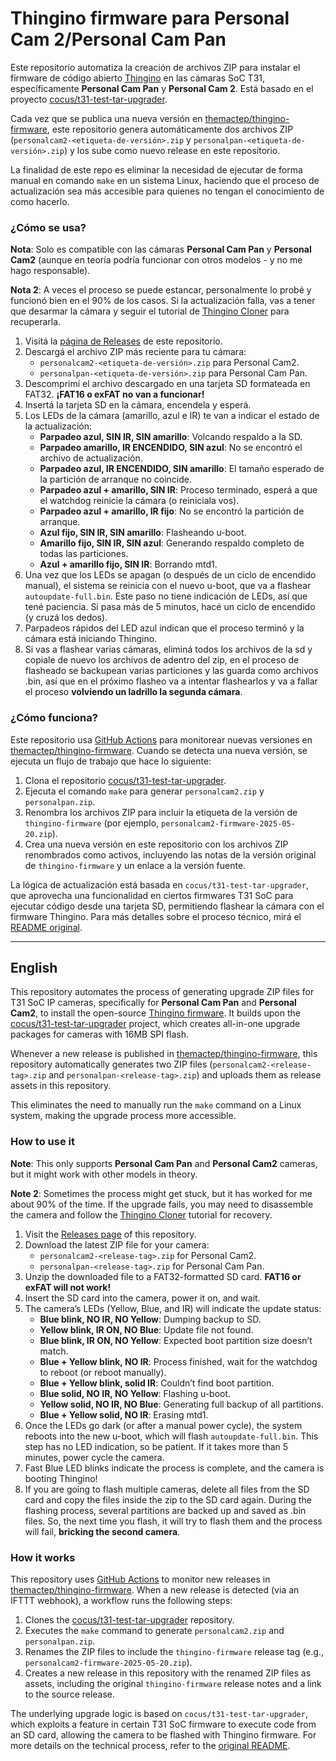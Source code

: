 # Thingino firmware para Personal Cam 2/Personal Cam Pan 

Este repositorio automatiza la creación de archivos ZIP para instalar el firmware de código abierto [Thingino](https://thingino.com/) en las cámaras SoC T31, específicamente **Personal Cam Pan** y **Personal Cam 2**. Está basado en el proyecto [cocus/t31-test-tar-upgrader](https://github.com/cocus/t31-test-tar-upgrader).

Cada vez que se publica una nueva versión en [themactep/thingino-firmware](https://github.com/themactep/thingino-firmware), este repositorio genera automáticamente dos archivos ZIP (`personalcam2-<etiqueta-de-versión>.zip` y `personalpan-<etiqueta-de-versión>.zip`) y los sube como nuevo release en este repositorio. 

La finalidad de este repo es eliminar la necesidad de ejecutar de forma manual en comando `make` en un sistema Linux, haciendo que el proceso de actualización sea más accesible para quienes no tengan el conocimiento de como hacerlo.

### ¿Cómo se usa?
**Nota**: Solo es compatible con las cámaras **Personal Cam Pan** y **Personal Cam2** (aunque en teoría podría funcionar con otros modelos - y no me hago responsable).

**Nota 2**: A veces el proceso se puede estancar, personalmente lo probé y funcionó bien en el 90% de los casos. Si la actualización falla, vas a tener que desarmar la cámara y seguir el tutorial de [Thingino Cloner](https://thingino.com/cloner) para recuperarla.




1. Visitá la [página de Releases](https://github.com/pocho-labs/thingino-firmware-personal/releases) de este repositorio.
2. Descargá el archivo ZIP más reciente para tu cámara:
   - `personalcam2-<etiqueta-de-versión>.zip` para Personal Cam2.
   - `personalpan-<etiqueta-de-versión>.zip` para Personal Cam Pan.
3. Descomprimí el archivo descargado en una tarjeta SD formateada en FAT32. **¡FAT16 o exFAT no van a funcionar!**
4. Insertá la tarjeta SD en la cámara, encendela y esperá.
5. Los LEDs de la cámara (amarillo, azul e IR) te van a indicar el estado de la actualización:
   - **Parpadeo azul, SIN IR, SIN amarillo**: Volcando respaldo a la SD.
   - **Parpadeo amarillo, IR ENCENDIDO, SIN azul**: No se encontró el archivo de actualización.
   - **Parpadeo azul, IR ENCENDIDO, SIN amarillo**: El tamaño esperado de la partición de arranque no coincide.
   - **Parpadeo azul + amarillo, SIN IR**: Proceso terminado, esperá a que el watchdog reinicie la cámara (o reiniciala vos).
   - **Parpadeo azul + amarillo, IR fijo**: No se encontró la partición de arranque.
   - **Azul fijo, SIN IR, SIN amarillo**: Flasheando u-boot.
   - **Amarillo fijo, SIN IR, SIN azul**: Generando respaldo completo de todas las particiones.
   - **Azul + amarillo fijo, SIN IR**: Borrando mtd1.
6. Una vez que los LEDs se apagan (o después de un ciclo de encendido manual), el sistema se reinicia con el nuevo u-boot, que va a flashear `autoupdate-full.bin`. Este paso no tiene indicación de LEDs, así que tené paciencia. Si pasa más de 5 minutos, hacé un ciclo de encendido (y cruzá los dedos).
7. Parpadeos rápidos del LED azul indican que el proceso terminó y la cámara está iniciando Thingino.
8. Si vas a flashear varias cámaras, eliminá todos los archivos de la sd y copiale de nuevo los archivos de adentro del zip, en el proceso de flasheado se backupean varias particiones y las guarda como archivos .bin, así que en el próximo flasheo va a intentar flashearlos y va a fallar el proceso **volviendo un ladrillo la segunda cámara**.


### ¿Cómo funciona?
Este repositorio usa [GitHub Actions](https://github.com/features/actions) para monitorear nuevas versiones en [themactep/thingino-firmware](https://github.com/themactep/thingino-firmware). Cuando se detecta una nueva versión, se ejecuta un flujo de trabajo que hace lo siguiente:
1. Clona el repositorio [cocus/t31-test-tar-upgrader](https://github.com/cocus/t31-test-tar-upgrader).
2. Ejecuta el comando `make` para generar `personalcam2.zip` y `personalpan.zip`.
3. Renombra los archivos ZIP para incluir la etiqueta de la versión de `thingino-firmware` (por ejemplo, `personalcam2-firmware-2025-05-20.zip`).
4. Crea una nueva versión en este repositorio con los archivos ZIP renombrados como activos, incluyendo las notas de la versión original de `thingino-firmware` y un enlace a la versión fuente.

La lógica de actualización está basada en `cocus/t31-test-tar-upgrader`, que aprovecha una funcionalidad en ciertos firmwares T31 SoC para ejecutar código desde una tarjeta SD, permitiendo flashear la cámara con el firmware Thingino. Para más detalles sobre el proceso técnico, mirá el [README original](https://github.com/cocus/t31-test-tar-upgrader/blob/main/README.md).

--------

## English

This repository automates the process of generating upgrade ZIP files for T31 SoC IP cameras, specifically for **Personal Cam Pan** and **Personal Cam2**, to install the open-source [Thingino firmware](https://thingino.com/). It builds upon the [cocus/t31-test-tar-upgrader](https://github.com/cocus/t31-test-tar-upgrader) project, which creates all-in-one upgrade packages for cameras with 16MB SPI flash. 

Whenever a new release is published in [themactep/thingino-firmware](https://github.com/themactep/thingino-firmware), this repository automatically generates two ZIP files (`personalcam2-<release-tag>.zip` and `personalpan-<release-tag>.zip`) and uploads them as release assets in this repository. 

This eliminates the need to manually run the `make` command on a Linux system, making the upgrade process more accessible.

### How to use it
**Note**: This only supports **Personal Cam Pan** and **Personal Cam2** cameras, but it might work with other models in theory.

**Note 2**: Sometimes the process might get stuck, but it has worked for me about 90% of the time. If the upgrade fails, you may need to disassemble the camera and follow the [Thingino Cloner](https://thingino.com/cloner) tutorial for recovery.

1. Visit the [Releases page](https://github.com/Pocho-Labs/thingino-firmware-personal/releases) of this repository.
2. Download the latest ZIP file for your camera:
   - `personalcam2-<release-tag>.zip` for Personal Cam2.
   - `personalpan-<release-tag>.zip` for Personal Cam Pan.
3. Unzip the downloaded file to a FAT32-formatted SD card. **FAT16 or exFAT will not work!**
4. Insert the SD card into the camera, power it on, and wait.
5. The camera’s LEDs (Yellow, Blue, and IR) will indicate the update status:
   - **Blue blink, NO IR, NO Yellow**: Dumping backup to SD.
   - **Yellow blink, IR ON, NO Blue**: Update file not found.
   - **Blue blink, IR ON, NO Yellow**: Expected boot partition size doesn’t match.
   - **Blue + Yellow blink, NO IR**: Process finished, wait for the watchdog to reboot (or reboot manually).
   - **Blue + Yellow blink, solid IR**: Couldn’t find boot partition.
   - **Blue solid, NO IR, NO Yellow**: Flashing u-boot.
   - **Yellow solid, NO IR, NO Blue**: Generating full backup of all partitions.
   - **Blue + Yellow solid, NO IR**: Erasing mtd1.
6. Once the LEDs go dark (or after a manual power cycle), the system reboots into the new u-boot, which will flash `autoupdate-full.bin`. This step has no LED indication, so be patient. If it takes more than 5 minutes, power cycle the camera.
7. Fast Blue LED blinks indicate the process is complete, and the camera is booting Thingino!
8. If you are going to flash multiple cameras, delete all files from the SD card and copy the files inside the zip to the SD card again. During the flashing process, several partitions are backed up and saved as .bin files. So, the next time you flash, it will try to flash them and the process will fail, **bricking the second camera**.


### How it works
This repository uses [GitHub Actions](https://github.com/features/actions) to monitor new releases in [themactep/thingino-firmware](https://github.com/themactep/thingino-firmware). When a new release is detected (via an IFTTT webhook), a workflow runs the following steps:
1. Clones the [cocus/t31-test-tar-upgrader](https://github.com/cocus/t31-test-tar-upgrader) repository.
2. Executes the `make` command to generate `personalcam2.zip` and `personalpan.zip`.
3. Renames the ZIP files to include the `thingino-firmware` release tag (e.g., `personalcam2-firmware-2025-05-20.zip`).
4. Creates a new release in this repository with the renamed ZIP files as assets, including the original `thingino-firmware` release notes and a link to the source release.

The underlying upgrade logic is based on `cocus/t31-test-tar-upgrader`, which exploits a feature in certain T31 SoC firmware to execute code from an SD card, allowing the camera to be flashed with Thingino firmware. For more details on the technical process, refer to the [original README](https://github.com/cocus/t31-test-tar-upgrader/blob/main/README.md).


